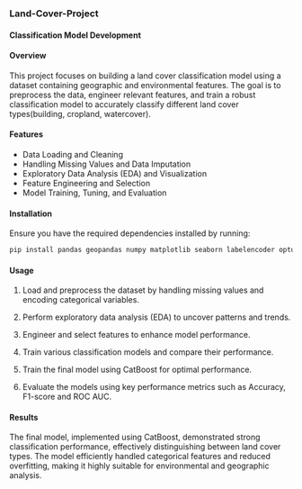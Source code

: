 ### Land-Cover-Project
#### Classification Model Development

#### Overview
This project focuses on building a land cover classification model using a dataset containing geographic and environmental features. The goal is to preprocess the data, engineer relevant features, and train a robust classification model to accurately classify different land cover types(building, cropland, watercover).

#### Features
- Data Loading and Cleaning
- Handling Missing Values and Data Imputation
- Exploratory Data Analysis (EDA) and Visualization
- Feature Engineering and Selection
- Model Training, Tuning, and Evaluation

#### Installation
Ensure you have the required dependencies installed by running:
```bash
pip install pandas geopandas numpy matplotlib seaborn labelencoder optuna catboost 
```

#### Usage
1. Load and preprocess the dataset by handling missing values and encoding categorical variables.

2. Perform exploratory data analysis (EDA) to uncover patterns and trends.

3. Engineer and select features to enhance model performance.

4. Train various classification models and compare their performance.

5. Train the final model using CatBoost for optimal performance.

6. Evaluate the models using key performance metrics such as Accuracy, F1-score and  ROC AUC. 

#### Results

The final model, implemented using CatBoost, demonstrated strong classification performance, effectively distinguishing between land cover types. The model efficiently handled categorical features and reduced overfitting, making it highly suitable for environmental and geographic analysis.

